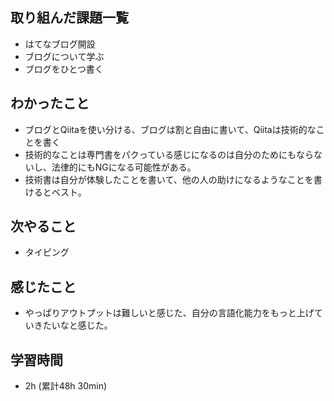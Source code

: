 ## 取り組んだ課題一覧

- はてなブログ開設
- ブログについて学ぶ
-  ブログをひとつ書く

## わかったこと
-  ブログとQiitaを使い分ける、ブログは割と自由に書いて、Qiitaは技術的なことを書く
-  技術的なことは専門書をパクっている感じになるのは自分のためにもならないし、法律的にもNGになる可能性がある。
-  技術書は自分が体験したことを書いて、他の人の助けになるようなことを書けるとベスト。
  
## 次やること
- タイピング

## 感じたこと
- やっぱりアウトプットは難しいと感じた、自分の言語化能力をもっと上げていきたいなと感じた。


## 学習時間 
- 2h  (累計48h 30min)
